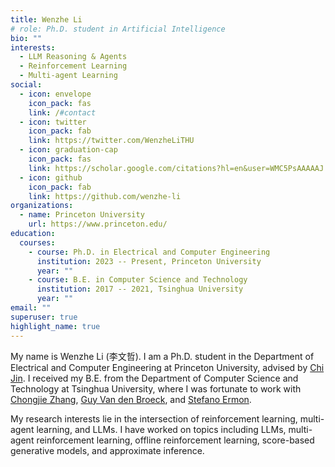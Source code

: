 ```yaml
---
title: Wenzhe Li
# role: Ph.D. student in Artificial Intelligence
bio: ""
interests:
  - LLM Reasoning & Agents
  - Reinforcement Learning
  - Multi-agent Learning
social:
  - icon: envelope
    icon_pack: fas
    link: /#contact
  - icon: twitter
    icon_pack: fab
    link: https://twitter.com/WenzheLiTHU
  - icon: graduation-cap
    icon_pack: fas
    link: https://scholar.google.com/citations?hl=en&user=WMC5PsAAAAAJ
  - icon: github
    icon_pack: fab
    link: https://github.com/wenzhe-li
organizations:
  - name: Princeton University
    url: https://www.princeton.edu/
education:
  courses:
    - course: Ph.D. in Electrical and Computer Engineering
      institution: 2023 -- Present, Princeton University
      year: ""
    - course: B.E. in Computer Science and Technology
      institution: 2017 -- 2021, Tsinghua University
      year: ""
email: ""
superuser: true
highlight_name: true
---
```

My name is Wenzhe Li (李文哲). I am a Ph.D. student in the Department of Electrical and Computer Engineering at Princeton University, advised by [Chi Jin](https://sites.google.com/view/cjin/home). I received my B.E. from the Department of Computer Science and Technology at Tsinghua University, where I was fortunate to work with [Chongjie Zhang](http://people.iiis.tsinghua.edu.cn/~zhang/), [Guy Van den Broeck](https://web.cs.ucla.edu/~guyvdb/), and [Stefano Ermon](https://cs.stanford.edu/~ermon/).

My research interests lie in the intersection of reinforcement learning, multi-agent learning, and LLMs. I have worked on topics including LLMs, multi-agent reinforcement learning, offline reinforcement learning, score-based generative models, and approximate inference.
